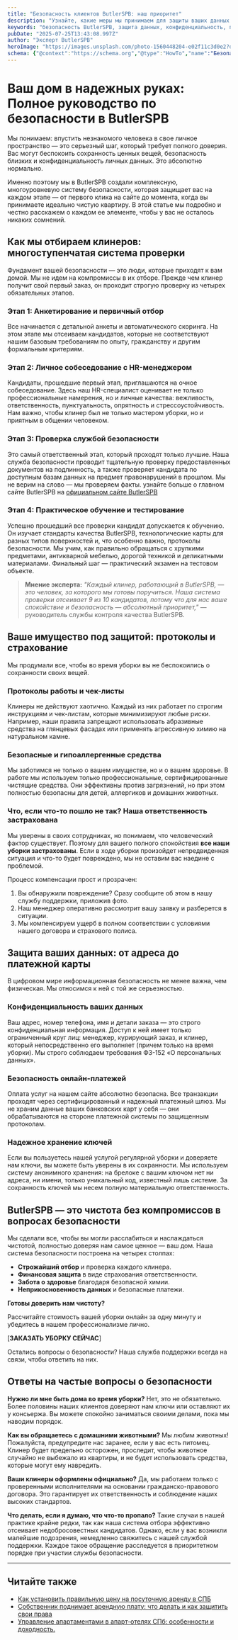 ```yaml
---
title: "Безопасность клиентов ButlerSPB: наш приоритет"
description: "Узнайте, какие меры мы принимаем для защиты ваших данных и обеспечения безопасности. В ButlerSPB мы используем передовые технологии и строгий отбор персонала."
keywords: "безопасность ButlerSPB, защита данных, конфиденциальность, проверка персонала, надежный сервис, безопасные платежи"
pubDate: "2025-07-25T13:43:08.997Z"
author: "Эксперт ButlerSPB"
heroImage: "https://images.unsplash.com/photo-1560448204-e02f11c3d0e2?q=80&w=2070&auto=format&fit=crop"
schema: {"@context":"https://schema.org","@type":"HowTo","name":"Безопасность клиентов ButlerSPB: наш приоритет","description":"Узнайте, какие меры мы принимаем для защиты ваших данных и обеспечения безопасности. В ButlerSPB мы используем передовые технологии и строгий отбор персонала.","image":{"@type":"ImageObject","url":"https://images.unsplash.com/photo-1560448204-e02f11c3d0e2?q=80&w=2070&auto=format&fit=crop"},"aggregateRating":{"@type":"AggregateRating","ratingValue":"4.7","reviewCount":349,"bestRating":"5","worstRating":"1"},"publisher":{"@type":"Organization","name":"Блог ButlerSPB","logo":{"@type":"ImageObject","url":"https://butlerspb-blog.netlify.app/favicon.ico"}},"mainEntityOfPage":{"@type":"WebPage","@id":"https://butlerspb-blog.netlify.app/blog/bezopasnost-butlerspb/"}}
---
```

# Ваш дом в надежных руках: Полное руководство по безопасности в ButlerSPB

Мы понимаем: впустить незнакомого человека в свое личное пространство — это серьезный шаг, который требует полного доверия. Вас могут беспокоить сохранность ценных вещей, безопасность близких и конфиденциальность личных данных. Это абсолютно нормально.

Именно поэтому мы в ButlerSPB создали комплексную, многоуровневую систему безопасности, которая защищает вас на каждом этапе — от первого клика на сайте до момента, когда вы принимаете идеально чистую квартиру. В этой статье мы подробно и честно расскажем о каждом ее элементе, чтобы у вас не осталось никаких сомнений.

## Как мы отбираем клинеров: многоступенчатая система проверки

Фундамент вашей безопасности — это люди, которые приходят к вам домой. Мы не идем на компромиссы в их отборе. Прежде чем клинер получит свой первый заказ, он проходит строгую проверку из четырех обязательных этапов.

### Этап 1: Анкетирование и первичный отбор

Все начинается с детальной анкеты и автоматического скоринга. На этом этапе мы отсеиваем кандидатов, которые не соответствуют нашим базовым требованиям по опыту, гражданству и другим формальным критериям.

### Этап 2: Личное собеседование с HR-менеджером

Кандидаты, прошедшие первый этап, приглашаются на очное собеседование. Здесь наш HR-специалист оценивает не только профессиональные намерения, но и личные качества: вежливость, ответственность, пунктуальность, опрятность и стрессоустойчивость. Нам важно, чтобы клинер был не только мастером уборки, но и приятным в общении человеком.

### Этап 3: Проверка службой безопасности

Это самый ответственный этап, который проходят только лучшие. Наша служба безопасности проводит тщательную проверку предоставленных документов на подлинность, а также проверяет кандидата по доступным базам данных на предмет правонарушений в прошлом. Мы не верим на слово — мы проверяем факты. узнайте больше о главном сайте ButlerSPB на <a href="https://butlerspb.ru" target="_blank" rel="nofollow">официальном сайте ButlerSPB</a>

### Этап 4: Практическое обучение и тестирование

Успешно прошедший все проверки кандидат допускается к обучению. Он изучает стандарты качества ButlerSPB, технологические карты для разных типов поверхностей и, что особенно важно, протоколы безопасности. Мы учим, как правильно обращаться с хрупкими предметами, антикварной мебелью, дорогой техникой и деликатными материалами. Финальный шаг — практический экзамен на тестовом объекте.

> **Мнение эксперта:** *"Каждый клинер, работающий в ButlerSPB, — это человек, за которого мы готовы поручиться. Наша система проверки отсеивает 9 из 10 кандидатов, потому что для нас ваше спокойствие и безопасность — абсолютный приоритет,"* — руководитель службы контроля качества ButlerSPB.

## Ваше имущество под защитой: протоколы и страхование

Мы продумали все, чтобы во время уборки вы не беспокоились о сохранности своих вещей.

### Протоколы работы и чек-листы

Клинеры не действуют хаотично. Каждый из них работает по строгим инструкциям и чек-листам, которые минимизируют любые риски. Например, наши правила запрещают использовать абразивные средства на глянцевых фасадах или применять агрессивную химию на натуральном камне.

### Безопасные и гипоаллергенные средства

Мы заботимся не только о вашем имуществе, но и о вашем здоровье. В работе мы используем только профессиональные, сертифицированные чистящие средства. Они эффективны против загрязнений, но при этом полностью безопасны для детей, аллергиков и домашних животных.

### Что, если что-то пошло не так? Наша ответственность застрахована

Мы уверены в своих сотрудниках, но понимаем, что человеческий фактор существует. Поэтому для вашего полного спокойствия **все наши уборки застрахованы**. Если в ходе уборки произойдет непредвиденная ситуация и что-то будет повреждено, мы не оставим вас наедине с проблемой.

Процесс компенсации прост и прозрачен:
1.  Вы обнаружили повреждение? Сразу сообщите об этом в нашу службу поддержки, приложив фото.
2.  Наш менеджер оперативно рассмотрит вашу заявку и разберется в ситуации.
3.  Мы компенсируем ущерб в полном соответствии с условиями нашего договора и страхового полиса.

## Защита ваших данных: от адреса до платежной карты

В цифровом мире информационная безопасность не менее важна, чем физическая. Мы относимся к ней с той же серьезностью.

### Конфиденциальность ваших данных

Ваш адрес, номер телефона, имя и детали заказа — это строго конфиденциальная информация. Доступ к ней имеет только ограниченный круг лиц: менеджер, курирующий заказ, и клинер, который непосредственно его выполняет (причем только на время уборки). Мы строго соблюдаем требования ФЗ-152 «О персональных данных».

### Безопасность онлайн-платежей

Оплата услуг на нашем сайте абсолютно безопасна. Все транзакции проходят через сертифицированный и надежный платежный шлюз. Мы не храним данные ваших банковских карт у себя — они обрабатываются на стороне платежной системы по защищенным протоколам.

### Надежное хранение ключей

Если вы пользуетесь нашей услугой регулярной уборки и доверяете нам ключи, вы можете быть уверены в их сохранности. Мы используем систему анонимного хранения: на брелоке с вашим ключом нет ни адреса, ни имени, только уникальный код, известный лишь системе. За сохранность ключей мы несем полную материальную ответственность.

## ButlerSPB — это чистота без компромиссов в вопросах безопасности

Мы сделали все, чтобы вы могли расслабиться и наслаждаться чистотой, полностью доверяя нам самое ценное — ваш дом. Наша система безопасности построена на четырех столпах:
*   **Строжайший отбор** и проверка каждого клинера.
*   **Финансовая защита** в виде страхования ответственности.
*   **Забота о здоровье** благодаря безопасной химии.
*   **Неприкосновенность данных** и безопасные платежи.

**Готовы доверить нам чистоту?**

Рассчитайте стоимость вашей уборки онлайн за одну минуту и убедитесь в нашем профессионализме лично.

[**ЗАКАЗАТЬ УБОРКУ СЕЙЧАС**]

Остались вопросы о безопасности? Наша служба поддержки всегда на связи, чтобы ответить на них.

## Ответы на частые вопросы о безопасности

**Нужно ли мне быть дома во время уборки?**
Нет, это не обязательно. Более половины наших клиентов доверяют нам ключи или оставляют их у консьержа. Вы можете спокойно заниматься своими делами, пока мы наводим порядок.

**Как вы обращаетесь с домашними животными?**
Мы любим животных! Пожалуйста, предупредите нас заранее, если у вас есть питомец. Клинер будет предельно осторожен, проследит, чтобы животное случайно не выбежало из квартиры, и не будет использовать средства, которые могут ему навредить.

**Ваши клинеры оформлены официально?**
Да, мы работаем только с проверенными исполнителями на основании гражданско-правового договора. Это гарантирует их ответственность и соблюдение наших высоких стандартов.

**Что делать, если я думаю, что что-то пропало?**
Такие случаи в нашей практике крайне редки, так как наша система отбора эффективно отсеивает недобросовестных кандидатов. Однако, если у вас возникли малейшие подозрения, немедленно свяжитесь с нашей службой поддержки. Каждое такое обращение расследуется в приоритетном порядке при участии службы безопасности.

---

## Читайте также

*   [Как установить правильную цену на посуточную аренду в СПБ](/blog/kak-ustanovit-pravilnuyu-cenu-na-posutochnuyu-arendu-v-spb/)
*   [Собственник поднимает арендную плату: что делать и как защитить свои права](/blog/chto-delat-esli-sobstvennik-podnimaet-arendnuyu-platu/)
*   [Управление апартаментами в апарт-отелях СПб: особенности и доходность.](/blog/upravlenie-apartamentami-v-apart-otelyah-spb-osobennosti-i-dohodnost/)


